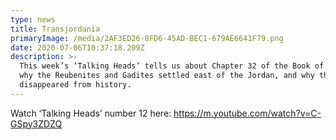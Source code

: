 ```yaml
---
type: news
title: Transjordania
primaryImage: /media/2AF3ED26-0FD6-45AD-BEC1-679AE6641F79.png
date: 2020-07-06T10:37:18.209Z
description: >-
  This week’s ‘Talking Heads’ tells us about Chapter 32 of the Book of Numbers,
  why the Reubenites and Gadites settled east of the Jordan, and why they
  disappeared from history.
---
```

Watch ‘Talking Heads’ number 12 here: https://m.youtube.com/watch?v=C-GSpy3ZDZQ
